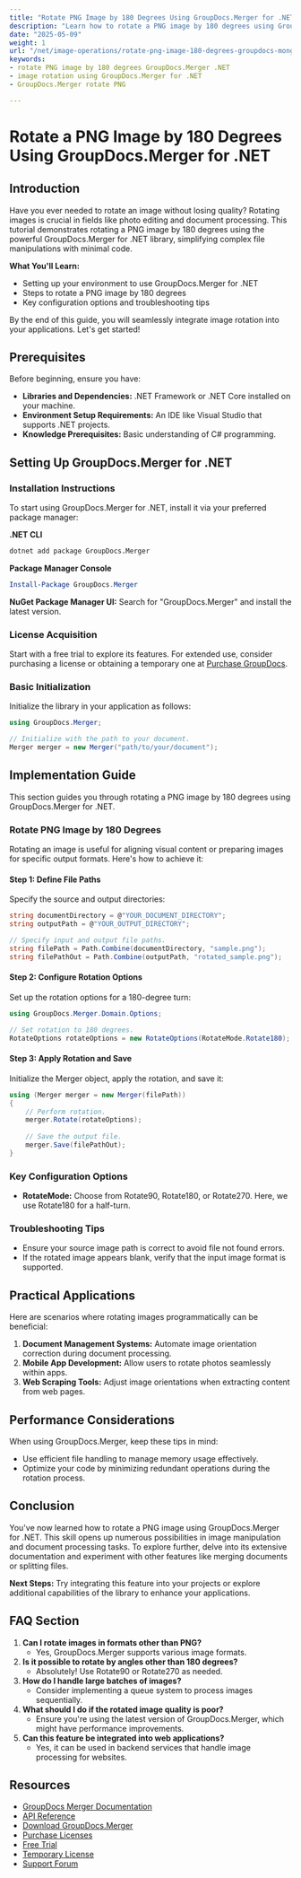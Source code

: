 ```yaml
---
title: "Rotate PNG Image by 180 Degrees Using GroupDocs.Merger for .NET"
description: "Learn how to rotate a PNG image by 180 degrees using GroupDocs.Merger for .NET with this easy-to-follow guide. Perfect for developers looking to enhance their image manipulation skills."
date: "2025-05-09"
weight: 1
url: "/net/image-operations/rotate-png-image-180-degrees-groupdocs-mongodb/"
keywords:
- rotate PNG image by 180 degrees GroupDocs.Merger .NET
- image rotation using GroupDocs.Merger for .NET
- GroupDocs.Merger rotate PNG

---
```



# Rotate a PNG Image by 180 Degrees Using GroupDocs.Merger for .NET

## Introduction
Have you ever needed to rotate an image without losing quality? Rotating images is crucial in fields like photo editing and document processing. This tutorial demonstrates rotating a PNG image by 180 degrees using the powerful GroupDocs.Merger for .NET library, simplifying complex file manipulations with minimal code.

**What You'll Learn:**
- Setting up your environment to use GroupDocs.Merger for .NET
- Steps to rotate a PNG image by 180 degrees
- Key configuration options and troubleshooting tips

By the end of this guide, you will seamlessly integrate image rotation into your applications. Let's get started!

## Prerequisites
Before beginning, ensure you have:
- **Libraries and Dependencies:** .NET Framework or .NET Core installed on your machine.
- **Environment Setup Requirements:** An IDE like Visual Studio that supports .NET projects.
- **Knowledge Prerequisites:** Basic understanding of C# programming.

## Setting Up GroupDocs.Merger for .NET

### Installation Instructions
To start using GroupDocs.Merger for .NET, install it via your preferred package manager:

**.NET CLI**
```bash
dotnet add package GroupDocs.Merger
```

**Package Manager Console**
```powershell
Install-Package GroupDocs.Merger
```

**NuGet Package Manager UI:**
Search for "GroupDocs.Merger" and install the latest version.

### License Acquisition
Start with a free trial to explore its features. For extended use, consider purchasing a license or obtaining a temporary one at [Purchase GroupDocs](https://purchase.groupdocs.com/buy).

### Basic Initialization
Initialize the library in your application as follows:

```csharp
using GroupDocs.Merger;

// Initialize with the path to your document.
Merger merger = new Merger("path/to/your/document");
```

## Implementation Guide
This section guides you through rotating a PNG image by 180 degrees using GroupDocs.Merger for .NET.

### Rotate PNG Image by 180 Degrees
Rotating an image is useful for aligning visual content or preparing images for specific output formats. Here's how to achieve it:

#### Step 1: Define File Paths
Specify the source and output directories:

```csharp
string documentDirectory = @"YOUR_DOCUMENT_DIRECTORY";
string outputPath = @"YOUR_OUTPUT_DIRECTORY";

// Specify input and output file paths.
string filePath = Path.Combine(documentDirectory, "sample.png");
string filePathOut = Path.Combine(outputPath, "rotated_sample.png");
```

#### Step 2: Configure Rotation Options
Set up the rotation options for a 180-degree turn:

```csharp
using GroupDocs.Merger.Domain.Options;

// Set rotation to 180 degrees.
RotateOptions rotateOptions = new RotateOptions(RotateMode.Rotate180);
```

#### Step 3: Apply Rotation and Save
Initialize the Merger object, apply the rotation, and save it:

```csharp
using (Merger merger = new Merger(filePath))
{
    // Perform rotation.
    merger.Rotate(rotateOptions);
    
    // Save the output file.
    merger.Save(filePathOut);
}
```

### Key Configuration Options
- **RotateMode:** Choose from Rotate90, Rotate180, or Rotate270. Here, we use Rotate180 for a half-turn.

### Troubleshooting Tips
- Ensure your source image path is correct to avoid file not found errors.
- If the rotated image appears blank, verify that the input image format is supported.

## Practical Applications
Here are scenarios where rotating images programmatically can be beneficial:
1. **Document Management Systems:** Automate image orientation correction during document processing.
2. **Mobile App Development:** Allow users to rotate photos seamlessly within apps.
3. **Web Scraping Tools:** Adjust image orientations when extracting content from web pages.

## Performance Considerations
When using GroupDocs.Merger, keep these tips in mind:
- Use efficient file handling to manage memory usage effectively.
- Optimize your code by minimizing redundant operations during the rotation process.

## Conclusion
You've now learned how to rotate a PNG image using GroupDocs.Merger for .NET. This skill opens up numerous possibilities in image manipulation and document processing tasks. To explore further, delve into its extensive documentation and experiment with other features like merging documents or splitting files.

**Next Steps:** Try integrating this feature into your projects or explore additional capabilities of the library to enhance your applications.

## FAQ Section
1. **Can I rotate images in formats other than PNG?**
   - Yes, GroupDocs.Merger supports various image formats.
2. **Is it possible to rotate by angles other than 180 degrees?**
   - Absolutely! Use Rotate90 or Rotate270 as needed.
3. **How do I handle large batches of images?**
   - Consider implementing a queue system to process images sequentially.
4. **What should I do if the rotated image quality is poor?**
   - Ensure you're using the latest version of GroupDocs.Merger, which might have performance improvements.
5. **Can this feature be integrated into web applications?**
   - Yes, it can be used in backend services that handle image processing for websites.

## Resources
- [GroupDocs Merger Documentation](https://docs.groupdocs.com/merger/net/)
- [API Reference](https://reference.groupdocs.com/merger/net/)
- [Download GroupDocs.Merger](https://releases.groupdocs.com/merger/net/)
- [Purchase Licenses](https://purchase.groupdocs.com/buy)
- [Free Trial](https://releases.groupdocs.com/merger/net/)
- [Temporary License](https://purchase.groupdocs.com/temporary-license/)
- [Support Forum](https://forum.groupdocs.com/c/merger/)

